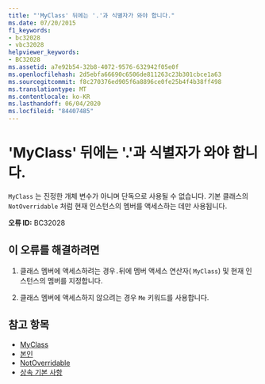 ```yaml
---
title: "'MyClass' 뒤에는 '.'과 식별자가 와야 합니다."
ms.date: 07/20/2015
f1_keywords:
- bc32028
- vbc32028
helpviewer_keywords:
- BC32028
ms.assetid: a7e92b54-32b8-4072-9576-632942f05e0f
ms.openlocfilehash: 2d5ebfa66690c6506de811263c23b301cbce1a63
ms.sourcegitcommit: f8c270376ed905f6a8896ce0fe25b4f4b38ff498
ms.translationtype: MT
ms.contentlocale: ko-KR
ms.lasthandoff: 06/04/2020
ms.locfileid: "84407485"
---
```

# <a name="myclass-must-be-followed-by--and-an-identifier"></a>'MyClass' 뒤에는 '.'과 식별자가 와야 합니다.
`MyClass` 는 진정한 개체 변수가 아니며 단독으로 사용될 수 없습니다. 기본 클래스의 `NotOverridable` 처럼 현재 인스턴스의 멤버를 액세스하는 데만 사용됩니다.  
  
 **오류 ID:** BC32028  
  
## <a name="to-correct-this-error"></a>이 오류를 해결하려면  
  
1. 클래스 멤버에 액세스하려는 경우`.`뒤에 멤버 액세스 연산자( `MyClass`) 및 현재 인스턴스의 멤버를 지정합니다.  
  
2. 클래스 멤버에 액세스하지 않으려는 경우 `Me` 키워드를 사용합니다.  
  
## <a name="see-also"></a>참고 항목

- [MyClass](../programming-guide/program-structure/me-my-mybase-and-myclass.md#myclass)
- [본인](../programming-guide/program-structure/me-my-mybase-and-myclass.md#me)
- [NotOverridable](../language-reference/modifiers/notoverridable.md)
- [상속 기본 사항](../programming-guide/language-features/objects-and-classes/inheritance-basics.md)
